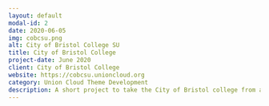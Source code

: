 ```yaml
---
layout: default
modal-id: 2
date: 2020-06-05
img: cobcsu.png
alt: City of Bristol College SU
title: City of Bristol College
project-date: June 2020
client: City of Bristol College
website: https://cobcsu.unioncloud.org
category: Union Cloud Theme Development
description: A short project to take the City of Bristol college from a basic Union cloud theme to a fully fledged site within a short time frame.
---
```

